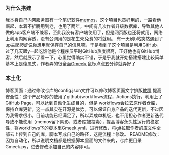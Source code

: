 ### 为什么搭建
我本身自己内网服务器有一个笔记软件[memos](https://github.com/usememos/memos)，这个项目也蛮好用的，一路看他崛起，本着不折腾用到老，也用了两年，中间有几次作者升级数据库，导致其他人做的app客户端不兼容，至此我没有客户端使用了，但是网页版也还将就用，网络上利用内网穿透，没有公网用的是花生壳免费的将就用。
有一天刷b站突然遇到了up主爬爬虾说你想用就保存自己的信息嘛，于是看到了这个项目是利用GitHub，过了几天跟y一起吃饭他是个程序员平时GitHub热度很高，正好他也有GitHub博客，然后就展示了看一下，心里觉得确实不错，于是乎我就开始搭建搭建比较简单基本上是傻瓜式，作者弄的很全面[Gmeek](https://github.com/Meekdai/Gmeek),鼠标点点五分钟就弄好了
### 本土化
博客页面：通过修改仓库的config.json文件可以修改博客页面文字排版[教程](https://blog.meekdai.com/post/Gmeek-kuai-su-shang-shou.html)
提高安全性：这个产品巧妙的使用了github/workflows流程，Actions执行，利用上了GitHub Page，可以达到自动化生成目的，但是 workflows会拉去原作者仓库，保持仓库更新，这一点其实在开源是优势，可以保证自身产品的迭代更新，不过因为我需求很小，目前功能已经满足了，所以弄成单机版，也不用担心作者更新迭代导致不能使用（memos留下阴影，或者库被投毒），提高博客永久性运行的稳定性，将workflows下的脚本里Gmeek.yml，进行修改，将git拉取作者的库文件全部去上传到自己的库，脚本写成自己的路径，这是流程上修改。
README修改：因为自动化，所以说明文档都是根据脚本里面的文件来的，仓库更目录Gmeek.py，进去修改添加自己的内容即可。